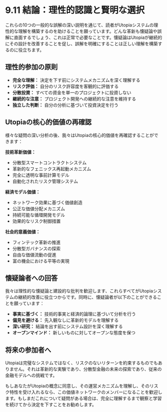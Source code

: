 # 9.11 結論：理性的認識と賢明な選択

これらの10つの一般的な誤解の深い説明を通じて、読者がUtopiaシステムの理性的な理解を構築するのを助けることを願っています。どんな革新も懐疑論や誤解に直面するでしょう、これは正常で必要なことです。懐疑論はUtopiaが継続的にその設計を改善することを促し、誤解を明確にすることは正しい理解を構築するのに役立ちます。

## 理性的参加の原則

- **完全な理解：** 決定を下す前にシステムメカニズムを深く理解する
- **リスク評価：** 自分のリスク許容度を客観的に評価する
- **分散投資：** すべての資金を単一のプロジェクトに投資しない
- **継続的な注意：** プロジェクト開発への継続的な注意を維持する
- **独立した判断：** 自分の分析に基づいて投資決定を行う

## Utopiaの核心的価値の再確認

様々な疑問の深い分析の後、我々はUtopiaの核心的価値を再確認することができます：

**技術革新価値：**
- 分散型スマートコントラクトシステム
- 革新的なフェニックス再起動メカニズム
- 完全に透明な事前計算モデル
- 自動化されたリスク管理システム

**経済モデル価値：**
- ネットワーク効果に基づく価値創造
- 公正な価値分配メカニズム
- 持続可能な循環開発モデル
- 効果的なリスク制御措置

**社会的意義価値：**
- フィンテック革新の推進
- 分散型ガバナンスの探索
- 自由な価値流動の促進
- 富の機会における平等の実現

## 懐疑論者への回答

我々は理性的な懐疑論と建設的な批判を歓迎します、これらすべてがUtopiaシステムの継続的改善に役立つからです。同時に、懐疑論者が以下のことができることを願っています：

- **事実に基づく：** 技術的事実と経済的論理に基づいて分析を行う
- **偏見を避ける：** 先入観なしに革新的モデルを理解する
- **深い研究：** 結論を出す前にシステム設計を深く理解する
- **オープンマインド：** 新しいものに対してオープンな態度を保つ

## 将来の参加者へ

Utopiaは完璧なシステムではなく、リスクのないリターンを約束するものでもありません。それは革新的な実験であり、分散型金融の未来の探索であり、従来の金融モデルへの挑戦です。

もしあなたがUtopiaの概念に同意し、その運営メカニズムを理解し、そのリスク特性を受け入れるなら、この価値ネットワークのメンバーになることを歓迎します。もしまだこれについて疑問がある場合は、完全に理解するまで観察と学習を続けてから決定を下すことをお勧めします。